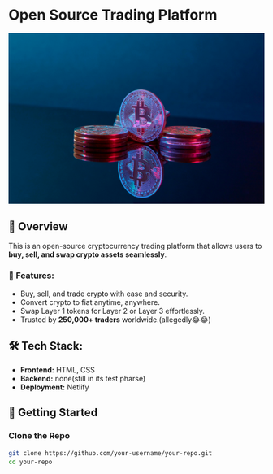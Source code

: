 # Open Source Trading Platform

![Project Preview](img/back.jpg)

## 🚀 Overview

This is an open-source cryptocurrency trading platform that allows users to **buy, sell, and swap crypto assets seamlessly**.

### 🌟 Features:

- Buy, sell, and trade crypto with ease and security.
- Convert crypto to fiat anytime, anywhere.
- Swap Layer 1 tokens for Layer 2 or Layer 3 effortlessly.
- Trusted by **250,000+ traders** worldwide.(allegedly😂😂)

## 🛠️ Tech Stack:

- **Frontend:** HTML, CSS
- **Backend:** none(still in its test pharse)
- **Deployment:** Netlify

## 🚀 Getting Started

### **Clone the Repo**

```sh
git clone https://github.com/your-username/your-repo.git
cd your-repo
```
